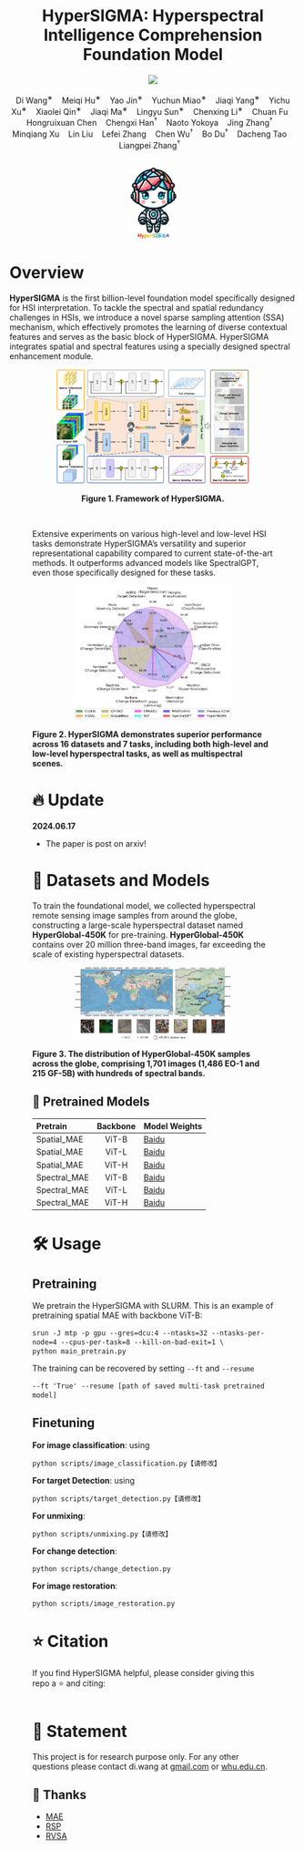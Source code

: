 <h1 align="center"> HyperSIGMA: Hyperspectral Intelligence Comprehension Foundation Model </h1>

<p align="center">
<a href="链接！"><img src="https://img.shields.io/badge/arXiv-Paper-<color>"></a>
</p>

 <p align="center">
    Di Wang<sup>∗</sup>&nbsp;&nbsp;&nbsp;
    Meiqi Hu<sup>∗</sup>&nbsp;&nbsp;&nbsp;
    Yao Jin<sup>∗</sup>&nbsp;&nbsp;&nbsp;
    Yuchun Miao<sup>∗</sup>&nbsp;&nbsp;&nbsp;
    Jiaqi Yang<sup>∗</sup>&nbsp;&nbsp;&nbsp;
    Yichu Xu<sup>∗</sup>&nbsp;&nbsp;&nbsp;
    Xiaolei Qin<sup>∗</sup>&nbsp;&nbsp;&nbsp;
    Jiaqi Ma<sup>∗</sup>&nbsp;&nbsp;&nbsp;
    Lingyu Sun<sup>∗</sup>&nbsp;&nbsp;&nbsp;
    Chenxing Li<sup>∗</sup>&nbsp;&nbsp;&nbsp;
    Chuan Fu<sup></sup>&nbsp;&nbsp;&nbsp;
    Hongruixuan Chen<sup></sup>&nbsp;&nbsp;&nbsp;
    Chengxi Han<sup>†</sup>&nbsp;&nbsp;&nbsp; 
    Naoto Yokoya<sup></sup>&nbsp;&nbsp;&nbsp;
    Jing Zhang<sup>†</sup>&nbsp;&nbsp;&nbsp; 
    Minqiang Xu<sup></sup>&nbsp;&nbsp;&nbsp; 
    Lin Liu<sup></sup>&nbsp;&nbsp;&nbsp; 
    Lefei Zhang<sup></sup>&nbsp;&nbsp;&nbsp;
    Chen Wu<sup>†</sup>&nbsp;&nbsp;&nbsp; 
    Bo Du<sup>†</sup>&nbsp;&nbsp;&nbsp;
    Dacheng Tao<sup></sup>&nbsp;&nbsp;&nbsp; 
    Liangpei Zhang<sup>†</sup>&nbsp;&nbsp;&nbsp;
    </br></br>
  
  </p>

  
<figure>
<div align="center">
<img src=Fig/logo.png width="20%">
</div>
</figure>



# Overview

**HyperSIGMA** is the first billion-level foundation model specifically designed for HSI interpretation. To tackle the
spectral and spatial redundancy challenges in HSIs, we introduce a novel sparse sampling attention (SSA) mechanism, which effectively
promotes the learning of diverse contextual features and serves as the basic block of HyperSIGMA. HyperSIGMA integrates spatial and
spectral features using a specially designed spectral enhancement module.</a>


<figure>
<div align="center">
<img src=Fig/framework.png width="80%">
</div>

<div align='center'>
 
**Figure 1. Framework of HyperSIGMA.**

</div>
<br>


Extensive experiments on various high-level and low-level HSI tasks demonstrate HyperSIGMA’s versatility and superior representational capability compared to current state-of-the-art methods. It outperforms advanced models like SpectralGPT, even those specifically designed for these tasks.

<figure>
<div align="center">
<img src=Fig/radarimg.png width="80%">
</div>
</figure>

**Figure 2. HyperSIGMA demonstrates superior performance across 16 datasets and 7 tasks, including both high-level and low-level hyperspectral tasks, as well as multispectral scenes.** 


# 🔥 Update


**2024.06.17**

- The paper is post on arxiv!

# 📖 Datasets and Models
To train the foundational model, we collected hyperspectral remote sensing image samples from around the globe, constructing a large-scale hyperspectral dataset named **HyperGlobal-450K** for pre-training. **HyperGlobal-450K** contains over 20 million three-band images, far exceeding the scale of existing hyperspectral datasets.

<figure>
<div align="center">
<img src=Fig/dataset.png width="80%">
</div>
</figure>

**Figure 3. The distribution of HyperGlobal-450K samples across the globe, comprising 1,701 images (1,486 EO-1 and 215 GF-5B) with hundreds of spectral bands.**

## 🚀 Pretrained Models

| Pretrain | Backbone | Model Weights |
| :------- | :------: | :------ |
| Spatial_MAE | ViT-B | [Baidu](https://pan.baidu.com/s/1kShixCeWhPGde-vLLxQLJg?pwd=vruc)  | 
| Spatial_MAE | ViT-L |  [Baidu](https://pan.baidu.com/s/11iwHFh8sfg9S-inxOYtJlA?pwd=d2qs)  |
| Spatial_MAE | ViT-H | [Baidu](https://pan.baidu.com/s/1gV9A_XmTCBRw90zjSt90ZQ?pwd=knuu) | 
| Spectral_MAE | ViT-B |  [Baidu](https://pan.baidu.com/s/1VinBf4qnN98aa6z7TZ-ENQ?pwd=mi2y)  |
| Spectral_MAE | ViT-L | [Baidu](https://pan.baidu.com/s/1tF2rG-T_65QA3UaG4K9Lhg?pwd=xvdd) | 
| Spectral_MAE | ViT-H |  [Baidu](https://pan.baidu.com/s/1Di9ffWuzxPZUagBCU4Px2w?pwd=bi9r)|



# 🛠️ Usage

## Pretraining

We pretrain the HyperSIGMA with SLURM. This is an example of pretraining spatial MAE with backbone ViT-B:

```
srun -J mtp -p gpu --gres=dcu:4 --ntasks=32 --ntasks-per-node=4 --cpus-per-task=8 --kill-on-bad-exit=1 \
python main_pretrain.py 
```
The training can be recovered by setting `--ft` and `--resume`
```
--ft 'True' --resume [path of saved multi-task pretrained model]
```

## Finetuning

**For image classification**: using 
```
python scripts/image_classification.py【请修改】
```
**For target Detection**: using 

```
python scripts/target_detection.py【请修改】
```

**For unmixing**: 

```
python scripts/unmixing.py【请修改】
```

**For change detection**: 
```
python scripts/change_detection.py
```

**For image restoration**: 
```
python scripts/image_restoration.py
```



# ⭐ Citation

If you find HyperSIGMA helpful, please consider giving this repo a ⭐ and citing:

```

```

# 🎺 Statement

This project is for research purpose only. For any other questions please contact di.wang at [gmail.com](mailto:wd74108520@gmail.com) or [whu.edu.cn](mailto:d_wang@whu.edu.cn).


## 💖 Thanks

* [MAE](https://github.com/facebookresearch/mae)
* [RSP](https://github.com/ViTAE-Transformer/RSP)
* [RVSA](https://github.com/ViTAE-Transformer/Remote-Sensing-RVSA)

